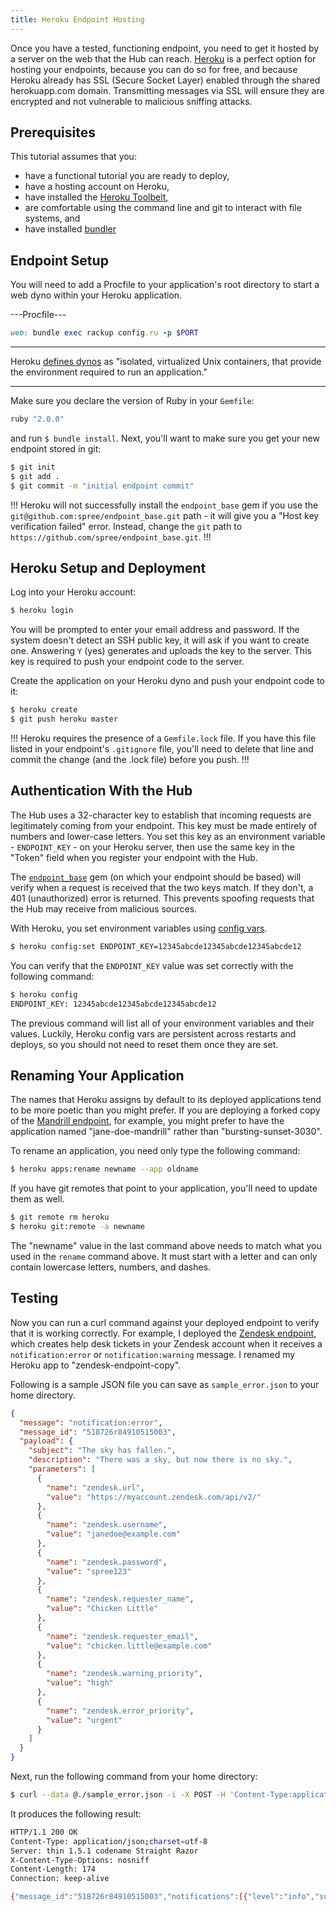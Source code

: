 ```yaml
---
title: Heroku Endpoint Hosting
---
```


Once you have a tested, functioning endpoint, you need to get it hosted by a server on the web that the Hub can reach. [Heroku](https://www.heroku.com/) is a perfect option for hosting your endpoints, because you can do so for free, and because Heroku already has SSL (Secure Socket Layer) enabled through the shared herokuapp.com domain. Transmitting messages via SSL will ensure they are encrypted and not vulnerable to malicious sniffing attacks.

## Prerequisites

This tutorial assumes that you:

* have a functional tutorial you are ready to deploy,
* have a hosting account on Heroku,
* have installed the [Heroku Toolbelt](https://toolbelt.heroku.com/),
* are comfortable using the command line and git to interact with file systems, and
* have installed [bundler](http://bundler.io/)

## Endpoint Setup

You will need to add a Procfile to your application's root directory to start a web dyno within your Heroku application.

---Procfile---
```ruby
web: bundle exec rackup config.ru -p $PORT
```

***
Heroku [defines dynos](https://devcenter.heroku.com/articles/how-heroku-works#running-applications-on-dynos) as "isolated, virtualized Unix containers, that provide the environment required to run an application."
***

Make sure you declare the version of Ruby in your `Gemfile`:

```ruby
ruby "2.0.0"
```

and run ```$ bundle install```. Next, you'll want to make sure you get your new endpoint stored in git:

```bash
$ git init
$ git add .
$ git commit -m "initial endpoint commit"
```

!!!
Heroku will not successfully install the `endpoint_base` gem if you use the `git@github.com:spree/endpoint_base.git` path - it will give you a "Host key verification failed" error. Instead, change the `git` path to `https://github.com/spree/endpoint_base.git`.
!!!

## Heroku Setup and Deployment

Log into your Heroku account:

```bash
$ heroku login
```

You will be prompted to enter your email address and password. If the system doesn't detect an SSH public key, it will ask if you want to create one. Answering `Y` (yes) generates and uploads the key to the server. This key is required to push your endpoint code to the server.

Create the application on your Heroku dyno and push your endpoint code to it:

```bash
$ heroku create
$ git push heroku master
```

!!!
Heroku requires the presence of a `Gemfile.lock` file. If you have this file listed in your endpoint's `.gitignore` file, you'll need to delete that line and commit the change (and the .lock file) before you push.
!!!

## Authentication With the Hub

The Hub uses a 32-character key to establish that incoming requests are legitimately coming from your endpoint. This key must be made entirely of numbers and lower-case letters. You set this key as an environment variable - `ENDPOINT_KEY` - on your Heroku server, then use the same key in the "Token" field when you register your endpoint with the Hub.

The [`endpoint_base`](https://github.com/spree/endpoint_base) gem (on which your endpoint should be based) will verify when a request is received that the two keys match. If they don't, a 401 (unauthorized) error is returned. This prevents spoofing requests that the Hub may receive from malicious sources.

With Heroku, you set environment variables using [config vars](https://devcenter.heroku.com/articles/config-vars).

```bash
$ heroku config:set ENDPOINT_KEY=12345abcde12345abcde12345abcde12
```

You can verify that the `ENDPOINT_KEY` value was set correctly with the following command:

```bash
$ heroku config
ENDPOINT_KEY: 12345abcde12345abcde12345abcde12
```

The previous command will list all of your environment variables and their values. Luckily, Heroku config vars are persistent across restarts and deploys, so you should not need to reset them once they are set.

## Renaming Your Application

The names that Heroku assigns by default to its deployed applications tend to be more poetic than you might prefer. If you are deploying a forked copy of the [Mandrill endpoint](https://github.com/spree/mandrill_endpoint), for example, you might prefer to have the application named "jane-doe-mandrill" rather than "bursting-sunset-3030".

To rename an application, you need only type the following command:

```bash
$ heroku apps:rename newname --app oldname
```

If you have git remotes that point to your application, you'll need to update them as well.

```bash
$ git remote rm heroku
$ heroku git:remote -a newname
```

The "newname" value in the last command above needs to match what you used in the `rename` command above. It must start with a letter and can only contain lowercase letters, numbers, and dashes.

## Testing

Now you can run a curl command against your deployed endpoint to verify that it is working correctly. For example, I deployed the [Zendesk endpoint](https://github.com/spree/zendesk_endpoint), which creates help desk tickets in your Zendesk account when it receives a `notification:error` or `notification:warning` message. I renamed my Heroku app to "zendesk-endpoint-copy".

Following is a sample JSON file you can save as `sample_error.json` to your home directory.

```json
{
  "message": "notification:error",
  "message_id": "518726r84910515003",
  "payload": {
    "subject": "The sky has fallen.",
    "description": "There was a sky, but now there is no sky.",
    "parameters": [
      {
        "name": "zendesk.url",
        "value": "https://myaccount.zendesk.com/api/v2/"
      },
      {
        "name": "zendesk.username",
        "value": "janedoe@example.com"
      },
      {
        "name": "zendesk.password",
        "value": "spree123"
      },
      {
        "name": "zendesk.requester_name",
        "value": "Chicken Little"
      },
      {
        "name": "zendesk.requester_email",
        "value": "chicken.little@example.com"
      },
      {
        "name": "zendesk.warning_priority",
        "value": "high"
      },
      {
        "name": "zendesk.error_priority",
        "value": "urgent"
      }
    ]
  }
}
```

Next, run the following command from your home directory:

```bash
$ curl --data @./sample_error.json -i -X POST -H 'Content-Type:application/json' -H 'X_AUGURY_TOKEN:12345abcde12345abcde12345abcde12' https://zendesk-endpoint-copy.herokuapp.com/import
```

It produces the following result:

```bash
HTTP/1.1 200 OK
Content-Type: application/json;charset=utf-8
Server: thin 1.5.1 codename Straight Razor
X-Content-Type-Options: nosniff
Content-Length: 174
Connection: keep-alive

{"message_id":"518726r84910515003","notifications":[{"level":"info","subject":"Help ticket created","description":"New Zendesk ticket number 62 created, priority: urgent."}]}
```